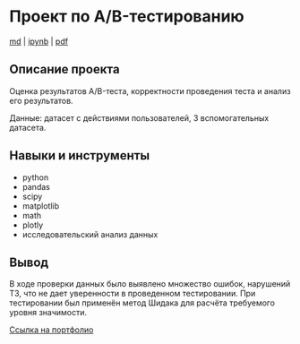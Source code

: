 # Проект по А/B-тестированию

[md](https://github.com/F-Sergei/Portfolio_yandex_practicum_-_data_analyst/blob/main/10.%20Проект%20по%20АB-тестированию/AB_testing.md/AB_testing.md)  |  [ipynb](https://github.com/F-Sergei/Portfolio_yandex_practicum_-_data_analyst/blob/main/10.%20Проект%20по%20АB-тестированию/AB_testing.ipynb)  |  [pdf](https://github.com/F-Sergei/Portfolio_yandex_practicum_-_data_analyst/blob/main/10.%20Проект%20по%20АB-тестированию/AB_testing.pdf)

## Описание проекта

Оценка результатов A/B-теста, корректности проведения теста и анализ его результатов. 

Данные: датасет с действиями пользователей, 3 вспомогательных датасета.


## Навыки и инструменты

- python
- pandas
- scipy
- matplotlib
- math
- plotly
- исследовательский анализ данных


## Вывод

В ходе проверки данных было выявлено множество ошибок, нарушений ТЗ, что не дает уверенности в проведенном тестировании. При тестировании был применён метод Шидака для расчёта требуемого уровня значимости.

[Ссылка на портфолио](https://github.com/F-Sergei/Portfolio_for_data_analyst/tree/main)